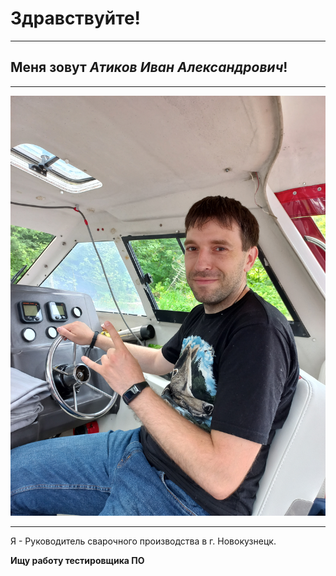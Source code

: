 # Здравствуйте!
___
## Меня зовут _Атиков Иван Александрович_!
___________
![](https://github.com/IvanAtikov/My-site/blob/main/20220614_111327.jpg)
____
Я - Руководитель сварочного производства в г. Новокузнецк.

__Ищу работу тестировщика ПО__
